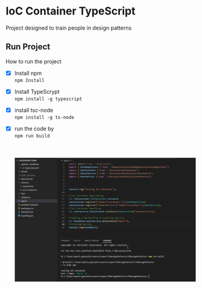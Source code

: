 # IoC Container TypeScript
Project designed to train people in design patterns
## Run Project
How to run the project
- [x] Install npm\
`npm Install`
- [x] Install TypeScrypt\
`npm install -g typescript`
- [x] install tsc-node\
`npm install -g ts-node`
- [x] run the code by\
`npm run build`\
\
\
\
![alt text](https://github.com/mariogonzal/TSDesignPatterns/blob/main/IoCContainer.png?raw=true)


